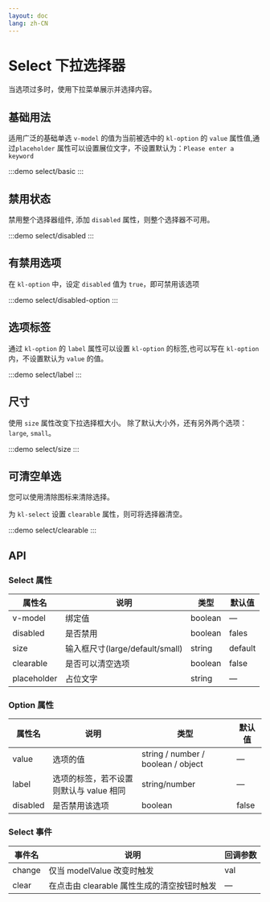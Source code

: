 ```yaml
---
layout: doc
lang: zh-CN
---
```


# Select 下拉选择器

当选项过多时，使用下拉菜单展示并选择内容。

## 基础用法

适用广泛的基础单选 `v-model` 的值为当前被选中的 `kl-option` 的 `value` 属性值,通过`placeholder`
属性可以设置展位文字，不设置默认为：`Please enter a keyword`

:::demo
select/basic
:::

## 禁用状态

禁用整个选择器组件, 添加 `disabled` 属性，则整个选择器不可用。

:::demo
select/disabled
:::

## 有禁用选项

在 `kl-option` 中，设定 `disabled` 值为 `true`，即可禁用该选项

:::demo
select/disabled-option
:::

## 选项标签

通过 `kl-option` 的 `label` 属性可以设置 `kl-option` 的标签,也可以写在 `kl-option` 内，不设置默认为 `value` 的值。

:::demo
select/label
:::

## 尺寸

使用 `size` 属性改变下拉选择框大小。 除了默认大小外，还有另外两个选项： `large`, `small`。

:::demo
select/size
:::

## 可清空单选

您可以使用清除图标来清除选择。

为 `kl-select` 设置 `clearable` 属性，则可将选择器清空。

:::demo
select/clearable
:::

## API

### Select 属性

| 属性名      | 说明                            | 类型    | 默认值  |
| ----------- | ------------------------------- | ------- | ------- |
| v-model     | 绑定值                          | boolean | —       |
| disabled    | 是否禁用                        | boolean | fales   |
| size        | 输入框尺寸(large/default/small) | string  | default |
| clearable   | 是否可以清空选项                | boolean | false   |
| placeholder | 占位文字                        | string  | —       |

### Option 属性

| 属性名   | 说明                                    | 类型                               | 默认值 |
| -------- | --------------------------------------- | ---------------------------------- | ------ |
| value    | 选项的值                                | string / number / boolean / object | —      |
| label    | 选项的标签，若不设置则默认与 value 相同 | string/number                      | —      |
| disabled | 是否禁用该选项                          | boolean                            | false  |

### Select 事件

| 事件名     | 说明                          | 回调参数 |
|---------|-----------------------------|------|
| change	 | 仅当 modelValue 改变时触发         | val  |
| clear	  | 在点击由 clearable 属性生成的清空按钮时触发 | —    |
